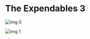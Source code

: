 # The Expendables 3

![img 0](https://i.imgur.com/K3lUOwL.jpg)

![img 1](https://i.imgur.com/JPGnnNZ.png)

